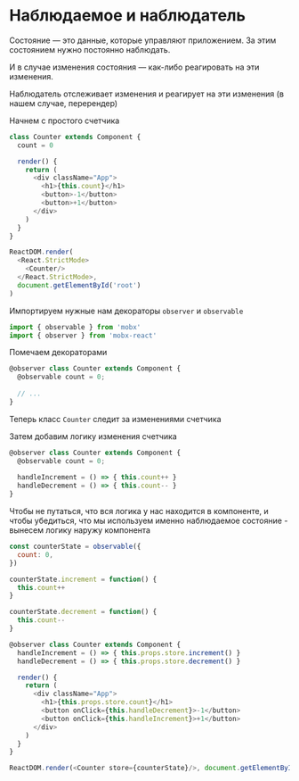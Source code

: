 # Наблюдаемое и наблюдатель

Состояние — это данные, которые управляют приложением. За этим состоянием нужно постоянно наблюдать.

И в случае изменения состояния — как-либо реагировать на эти изменения.

Наблюдатель отслеживает изменения и реагирует на эти изменения (в нашем случае, перерендер)

Начнем с простого счетчика

```js
class Counter extends Component {
  count = 0

  render() {
    return (
      <div className="App">
        <h1>{this.count}</h1>
        <button>-1</button>
        <button>+1</button>
      </div>
    )
  }
}

ReactDOM.render(
  <React.StrictMode>
    <Counter/>
  </React.StrictMode>,
  document.getElementById('root')
)
```

Импортируем нужные нам декораторы `observer` и `observable`
```js
import { observable } from 'mobx'
import { observer } from 'mobx-react'
```

Помечаем декораторами

```js
@observer class Counter extends Component {
  @observable count = 0;
  
  // ...
}
```

Теперь класс `Counter` следит за изменениями счетчика

Затем добавим логику изменения счетчика
```js
@observer class Counter extends Component {
  @observable count = 0;
  
  handleIncrement = () => { this.count++ }
  handleDecrement = () => { this.count-- }
}
```

Чтобы не путаться, что вся логика у нас находится в компоненте, и чтобы убедиться,
что мы используем именно наблюдаемое состояние - вынесем логику наружу компонента

```js
const counterState = observable({
  count: 0,
})

counterState.increment = function() {
  this.count++
}

counterState.decrement = function() {
  this.count--
}

@observer class Counter extends Component {
  handleIncrement = () => { this.props.store.increment() }
  handleDecrement = () => { this.props.store.decrement() }

  render() {
    return (
      <div className="App">
        <h1>{this.props.store.count}</h1>
        <button onClick={this.handleDecrement}>-1</button>
        <button onClick={this.handleIncrement}>+1</button>
      </div>
    )
  }
}

ReactDOM.render(<Counter store={counterState}/>, document.getElementById('root'))
```
